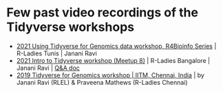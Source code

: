 # Few past video recordings of the Tidyverse workshops
- [2021 Using Tidyverse for Genomics data workshop, R4Bioinfo Series]() | R-Ladies Tunis | Janani Ravi
- [2021 Intro to Tidyverse workshop (Meetup 8)](https://drive.google.com/drive/u/1/folders/1GHyHKI6_Tfq1EpvJhTi5LFtMfJy58uvG) | R-Ladies Bangalore | Janani Ravi | [Q&A doc](https://docs.google.com/document/d/1_ZK-YTNfnc2LyUnFPkjDljmlYrloW4drF69Uz_uWzA0)
- [2019 Tidyverse for Genomics workshop | IITM, Chennai, India](https://onedrive.live.com/?authkey=!AAIs2g8RckoMOTo&cid=7068E53ABD1E70DD&id=7068E53ABD1E70DD!6357&parId=7068E53ABD1E70DD!6356&o=OneUp) | by Janani Ravi (RLEL) & Praveena Mathews (R-Ladies Chennai)
